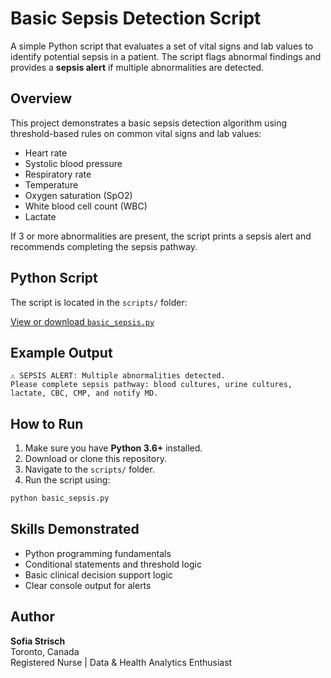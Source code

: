 # Basic Sepsis Detection Script

A simple Python script that evaluates a set of vital signs and lab values to identify potential sepsis in a patient. The script flags abnormal findings and provides a **sepsis alert** if multiple abnormalities are detected.

## Overview
This project demonstrates a basic sepsis detection algorithm using threshold-based rules on common vital signs and lab values:
- Heart rate
- Systolic blood pressure
- Respiratory rate
- Temperature
- Oxygen saturation (SpO2)
- White blood cell count (WBC)
- Lactate

If 3 or more abnormalities are present, the script prints a sepsis alert and recommends completing the sepsis pathway.

## Python Script
The script is located in the `scripts/` folder:

[View or download `basic_sepsis.py`](scripts/basic_sepsis.py)

## Example Output

```
⚠️ SEPSIS ALERT: Multiple abnormalities detected.
Please complete sepsis pathway: blood cultures, urine cultures, lactate, CBC, CMP, and notify MD.
```

## How to Run
1. Make sure you have **Python 3.6+** installed.
2. Download or clone this repository.
3. Navigate to the `scripts/` folder.
4. Run the script using:

```bash
python basic_sepsis.py
```

## Skills Demonstrated
- Python programming fundamentals
- Conditional statements and threshold logic
- Basic clinical decision support logic
- Clear console output for alerts

## Author
**Sofia Strisch**  
Toronto, Canada  
Registered Nurse | Data & Health Analytics Enthusiast
